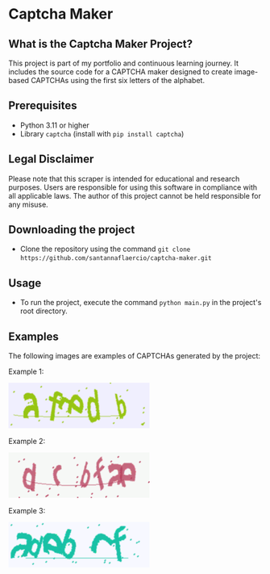 # Captcha Maker

## What is the Captcha Maker Project?

This project is part of my portfolio and continuous learning journey. It includes the source code for a CAPTCHA maker
designed to create image-based CAPTCHAs using the first six letters of the alphabet.

## Prerequisites

- Python 3.11 or higher
- Library `captcha` (install with `pip install captcha`)

## Legal Disclaimer

Please note that this scraper is intended for educational and research purposes. Users are responsible for using this
software in compliance with all applicable laws. The author of this project cannot be held responsible for any misuse.

## Downloading the project

- Clone the repository using the command `git clone https://github.com/santannaflaercio/captcha-maker.git`

## Usage

- To run the project, execute the command `python main.py` in the project's root directory.

## Examples

The following images are examples of CAPTCHAs generated by the project:

Example 1:

![Captcha Sample 00](src/samples/captcha_sample00.png)

Example 2:

![Captcha Sample 01](src/samples/captcha_sample01.png)

Example 3:

![Captcha Sample 02](src/samples/captcha_sample02.png)
